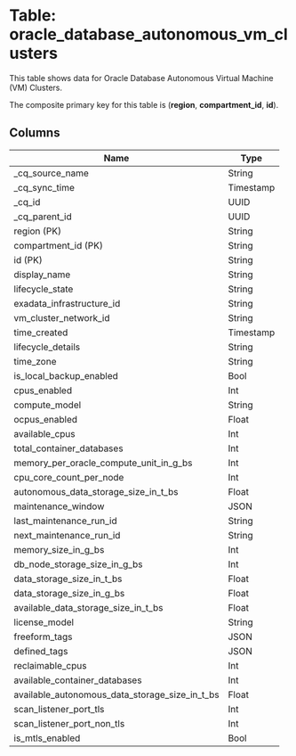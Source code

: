 # Table: oracle_database_autonomous_vm_clusters

This table shows data for Oracle Database Autonomous Virtual Machine (VM) Clusters.

The composite primary key for this table is (**region**, **compartment_id**, **id**).

## Columns

| Name          | Type          |
| ------------- | ------------- |
|_cq_source_name|String|
|_cq_sync_time|Timestamp|
|_cq_id|UUID|
|_cq_parent_id|UUID|
|region (PK)|String|
|compartment_id (PK)|String|
|id (PK)|String|
|display_name|String|
|lifecycle_state|String|
|exadata_infrastructure_id|String|
|vm_cluster_network_id|String|
|time_created|Timestamp|
|lifecycle_details|String|
|time_zone|String|
|is_local_backup_enabled|Bool|
|cpus_enabled|Int|
|compute_model|String|
|ocpus_enabled|Float|
|available_cpus|Int|
|total_container_databases|Int|
|memory_per_oracle_compute_unit_in_g_bs|Int|
|cpu_core_count_per_node|Int|
|autonomous_data_storage_size_in_t_bs|Float|
|maintenance_window|JSON|
|last_maintenance_run_id|String|
|next_maintenance_run_id|String|
|memory_size_in_g_bs|Int|
|db_node_storage_size_in_g_bs|Int|
|data_storage_size_in_t_bs|Float|
|data_storage_size_in_g_bs|Float|
|available_data_storage_size_in_t_bs|Float|
|license_model|String|
|freeform_tags|JSON|
|defined_tags|JSON|
|reclaimable_cpus|Int|
|available_container_databases|Int|
|available_autonomous_data_storage_size_in_t_bs|Float|
|scan_listener_port_tls|Int|
|scan_listener_port_non_tls|Int|
|is_mtls_enabled|Bool|